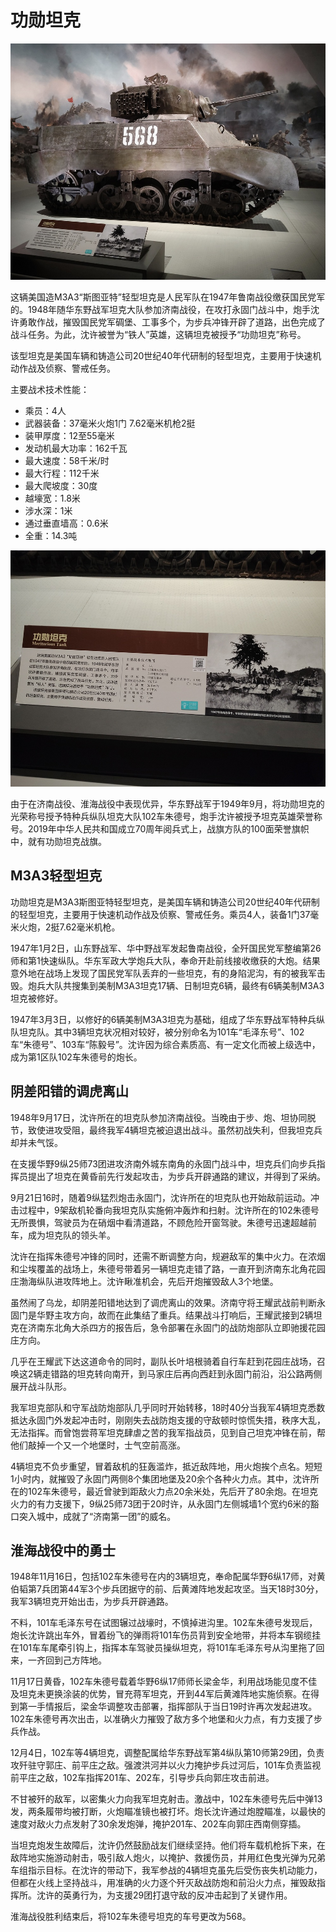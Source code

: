 # 功勋坦克

![](./images/Meritorious-Tank-2.jpg)

这辆美国造M3A3“斯图亚特”轻型坦克是人民军队在1947年鲁南战役缴获国民党军的。1948年随华东野战军坦克大队参加济南战役，在攻打永固门战斗中，炮手沈许勇敢作战，摧毁国民党军碉堡、工事多个，为步兵冲锋开辟了道路，出色完成了战斗任务。为此，沈许被誉为“铁人”英雄，这辆坦克被授予“功勋坦克”称号。

该型坦克是美国车辆和铸造公司20世纪40年代研制的轻型坦克，主要用于快速机动作战及侦察、警戒任务。

主要战术技术性能：

- 乘员：4人
- 武器装备：37毫米火炮1门  7.62毫米机枪2挺
- 装甲厚度：12至55毫米
- 发动机最大功率：162千瓦
- 最大速度：58千米/时
- 最大行程：112千米
- 最大爬坡度：30度
- 越壕宽：1.8米
- 涉水深：1米
- 通过垂直墙高：0.6米
- 全重：14.3吨

![](./images/Meritorious-Tank-1.jpg)

由于在济南战役、淮海战役中表现优异，华东野战军于1949年9月，将功勋坦克的光荣称号授予特种兵纵队坦克大队102车朱德号，炮手沈许被授予坦克英雄荣誉称号。2019年中华人民共和国成立70周年阅兵式上，战旗方队的100面荣誉旗帜中，就有功勋坦克战旗。

## M3A3轻型坦克

功勋坦克是M3A3斯图亚特轻型坦克，是美国车辆和铸造公司20世纪40年代研制的轻型坦克，主要用于快速机动作战及侦察、警戒任务。乘员4人，装备1门37毫米火炮，2挺7.62毫米机枪。

1947年1月2日，山东野战军、华中野战军发起鲁南战役，全歼国民党军整编第26师和第1快速纵队。华东军政大学炮兵大队，奉命开赴前线接收缴获的大炮。结果意外地在战场上发现了国民党军队丢弃的一些坦克，有的身陷泥沟，有的被我军击毁。炮兵大队共搜集到美制M3A3坦克17辆、日制坦克6辆，最终有6辆美制M3A3坦克被修好。

1947年3月3日，以修好的6辆美制M3A3坦克为基础，组成了华东野战军特种兵纵队坦克队。其中3辆坦克状况相对较好，被分别命名为101车“毛泽东号”、102车“朱德号”、103车“陈毅号”。沈许因为综合素质高、有一定文化而被上级选中，成为第1区队102车朱德号的炮长。

## 阴差阳错的调虎离山

1948年9月17日，沈许所在的坦克队参加济南战役。当晚由于步、炮、坦协同脱节，致使进攻受阻，最终我军4辆坦克被迫退出战斗。虽然初战失利，但我坦克兵却并未气馁。

在支援华野9纵25师73团进攻济南外城东南角的永固门战斗中，坦克兵们向步兵指挥员提出了坦克在黄昏前先行发起攻击，为步兵开辟通路的建议，并得到了采纳。

9月21日16时，随着9纵猛烈炮击永固门，沈许所在的坦克队也开始敌前运动。冲击过程中，9架敌机轮番向我坦克队实施俯冲轰炸和扫射。沈许所在的102朱德号无所畏惧，驾驶员为在硝烟中看清道路，不顾危险开窗驾驶。朱德号迅速超越前车，成为坦克队的领头羊。

沈许在指挥朱德号冲锋的同时，还需不断调整方向，规避敌军的集中火力。在浓烟和尘埃覆盖的战场上，朱德号带着另一辆坦克走错了路，一直开到济南东北角花园庄渤海纵队进攻阵地上。沈许瞅准机会，先后开炮摧毁敌人3个地堡。

虽然闹了乌龙，却阴差阳错地达到了调虎离山的效果。济南守将王耀武战前判断永固门是华野主攻方向，故而在此集结了重兵。结果战斗打响后，王耀武接到2辆坦克在济南东北角大杀四方的报告后，急令部署在永固门的战防炮部队立即驰援花园庄方向。

几乎在王耀武下达这道命令的同时，副队长叶培根骑着自行车赶到花园庄战场，召唤这2辆走错路的坦克转向南开，到马家庄后再向西赶到永固门前沿，沿公路两侧展开战斗队形。

我军坦克部队和守军战防炮部队几乎同时开始转移，18时40分当我军4辆坦克悉数抵达永固门外发起冲击时，刚刚失去战防炮支援的守敌顿时惊慌失措，秩序大乱，无法指挥。而曾饱尝蒋军坦克肆虐之苦的我军指战员，见到自己坦克冲锋在前，帮他们敲掉一个又一个地堡时，士气空前高涨。

4辆坦克不负步重望，冒着敌机的狂轰滥炸，抵近敌阵地，用火炮挨个点名。短短1小时内，就摧毁了永固门两侧8个集团地堡及20余个各种火力点。其中，沈许所在的102车朱德号，最近曾驶到距敌火力点20余米处，先后开了80余炮。在坦克火力的有力支援下，9纵25师73团于20时许，从永固门左侧城墙1个宽约6米的豁口突入城中，成就了“济南第一团”的威名。

## 淮海战役中的勇士

1948年11月16日，包括102车朱德号在内的3辆坦克，奉命配属华野6纵17师，对黄伯韬第7兵团第44军3个步兵团据守的前、后黄滩阵地发起攻坚。当天18时30分，我军3辆坦克开始出击，为步兵开辟通路。

不料，101车毛泽东号在试图辗过战壕时，不慎掉进沟里。102车朱德号发现后，炮长沈许跳出车外，冒着纷飞的弹雨将101车伤员背到安全地带，并将本车钢缆挂在101车车尾牵引钩上，指挥本车驾驶员操纵坦克，将101车毛泽东号从沟里拖了回来，一齐回到己方阵地。

11月17日黄昏，102车朱德号载着华野6纵17师师长梁金华，利用战场能见度不佳及坦克未更换涂装的优势，冒充蒋军坦克，开到44军后黄滩阵地实施侦察。在得到第一手情报后，梁金华调整攻击部署，指挥部队于当日19时许再次发起进攻。102车朱德号再次出击，以准确火力摧毁了敌方多个地堡和火力点，有力支援了步兵作战。

12月4日，102车等4辆坦克，调整配属给华东野战军第4纵队第10师第29团，负责攻歼驻守郭庄、前平庄之敌。强渡洪河并以火力掩护步兵过河后，101车负责监视前平庄之敌，102车指挥201车、202车，引导步兵向郭庄攻击前进。

不甘被歼的敌军，以密集火力向我军坦克射击。激战中，102车朱德号先后中弹13发，两条履带均被打断，火炮瞄准镜也被打坏。炮长沈许通过炮膛瞄准，以最快的速度对敌火力点发射了30余发炮弹，掩护201车、202车向郭庄西南侧穿插。

当坦克炮发生故障后，沈许仍然鼓励战友们继续坚持。他们将车载机枪拆下来，在敌阵地实施游动射击，吸引敌人炮火，以掩护、救援伤员，并用红色曳光弹为兄弟车组指示目标。在沈许的带动下，我军参战的4辆坦克虽先后受伤丧失机动能力，但都在火线上坚持战斗，用准确的火力逐个歼灭敌战防炮和前沿火力点，摧毁敌指挥所。沈许的英勇行为，为支援29团打退守敌的反冲击起到了关键作用。

淮海战役胜利结束后，将102车朱德号坦克的车号更改为568。